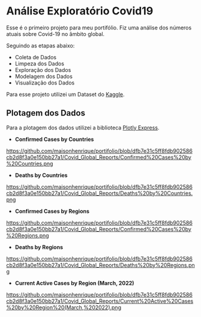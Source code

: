# Análise Exploratório Covid19

Esse é o primeiro projeto para meu portifólio. Fiz uma análise dos números atuais sobre Covid-19 no âmbito global.

Seguindo as etapas abaixo:

* Coleta de Dados
* Limpeza dos Dados
* Exploração dos Dados
* Modelagem dos Dados
* Visualização dos Dados


Para esse projeto utilizei um Dataset do [Kaggle](https://www.kaggle.com/datasets/danielfesalbon/covid-19-global-reports-early-march-2022).


## Plotagem dos Dados

Para a plotagem dos dados utilizei a biblioteca [Plotly Express](https://plotly.com/python/plotly-express/).

* **Confirmed Cases by Countries**

<https://github.com/maisonhenrique/portifolio/blob/dfb7e31c5ff8fdb902586cb2d8f3a0e150bb27a1/Covid_Global_Reports/Confirmed%20Cases%20by%20Countries.png>

* **Deaths by Countries**

https://github.com/maisonhenrique/portifolio/blob/dfb7e31c5ff8fdb902586cb2d8f3a0e150bb27a1/Covid_Global_Reports/Deaths%20by%20Countries.png

* **Confirmed Cases by Regions**

https://github.com/maisonhenrique/portifolio/blob/dfb7e31c5ff8fdb902586cb2d8f3a0e150bb27a1/Covid_Global_Reports/Confirmed%20Cases%20by%20Regions.png

* **Deaths by Regions**

https://github.com/maisonhenrique/portifolio/blob/dfb7e31c5ff8fdb902586cb2d8f3a0e150bb27a1/Covid_Global_Reports/Deaths%20by%20Regions.png

* **Current Active Cases by Region (March, 2022)**

https://github.com/maisonhenrique/portifolio/blob/dfb7e31c5ff8fdb902586cb2d8f3a0e150bb27a1/Covid_Global_Reports/Current%20Active%20Cases%20by%20Region%20(March,%202022).png
